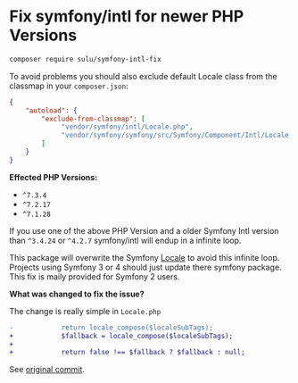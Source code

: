 # Fix symfony/intl for newer PHP Versions

```bash
composer require sulu/symfony-intl-fix
```

To avoid problems you should also exclude default Locale class from the classmap in your `composer.json`:

```json
{
    "autoload": {
        "exclude-from-classmap": [
             "vendor/symfony/intl/Locale.php",
             "vendor/symfony/symfony/src/Symfony/Component/Intl/Locale.php"
        ]
    }
}
```

**Effected PHP Versions:**

 - `^7.3.4`
 - `^7.2.17`
 - `^7.1.28`

If you use one of the above PHP Version and a older Symfony Intl version than `^3.4.24` or `^4.2.7`
symfony/intl will endup in a infinite loop.

This package will overwrite the Symfony [Locale](https://github.com/symfony/symfony/blob/master/src/Symfony/Component/Intl/Locale.php)
to avoid this infinite loop. Projects using Symfony 3 or 4 should just update there symfony package.
This fix is maily provided for Symfony 2 users.

**What was changed to fix the issue?**

The change is really simple in `Locale.php` 

```diff
-            return locale_compose($localeSubTags);
+            $fallback = locale_compose($localeSubTags);
+
+            return false !== $fallback ? $fallback : null;
```

See [original commit](https://github.com/symfony/intl/commit/d2ac83703951bc3206e9ea3f6114b355de14e3ce#diff-272fb631cccddf1d11988bec3fb7aa15).



